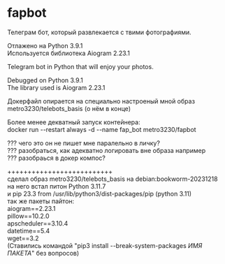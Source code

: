 # fapbot  
Телеграм бот, который развлекается с твими фотографиями.   
  
Отлажено на Python 3.9.1   
Используется библиотека Aiogram 2.23.1  
  
  
Telegram bot in Python that will enjoy your photos.  
  
Debugged on Python 3.9.1  
The library used is Aiogram 2.23.1  
  
  
Докерфайл опирается на специально настроеный мной образ metro3230/telebots_basis  (о нём в конце)  
  
Более менее декватный запуск контейнера:  
docker run --restart always -d --name fap_bot metro3230/fapbot  
  
??? чего это он не пишет мне паралельно в личку?   
??? разобраться, как адекватно логировать вне образа например   
??? разобраься в докер компос?  
  
  
  
  
  
++++++++++++++++++++++++++  
сделал образ metro3230/telebots_basis на debian:bookworm-20231218  
на него встал питон Python 3.11.7  
и pip 23.3 from /usr/lib/python3/dist-packages/pip (python 3.11)  
    так же пакеты пайтон:  
     aiogram==2.23.1  
     pillow==10.2.0  
     apscheduler==3.10.4  
     datetime==5.4  
     wget==3.2  
(Cтавились командой "pip3 install --break-system-packages *ИМЯ ПАКЕТА*" без вопросов)  
  

